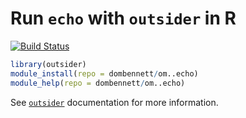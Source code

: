# Run `echo` with `outsider` in R
[![Build Status](https://travis-ci.org/dombennett/om..echo.svg?branch=master)](https://travis-ci.org/dombennett/om..echo)


```r
library(outsider)
module_install(repo = dombennett/om..echo)
module_help(repo = dombennett/om..echo)
```

See [`outsider`](https://github.com/AntonelliLab/outsider) documentation for more information.
